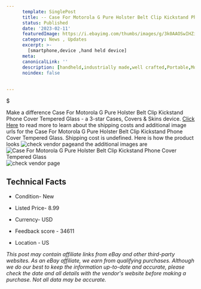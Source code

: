 ```yaml
---
      template: SinglePost
      title: -- Case For Motorola G Pure Holster Belt Clip Kickstand Phone Cover Tempered Glass
      status: Published
      date: '2023-02-11'
      featuredImage: https://i.ebayimg.com/thumbs/images/g/3k0AAOSwIHZiSzd-/s-l225.jpg
      category: News , Updates
      excerpt: >-
        [smartphone,device ,hand held device]
      meta:
      canonicalLink: ''
      description: [handheld,industrially made,well crafted,Portable,Mobile,Compact,Convenient,Lightweight,Maneuverable,Man-portable,Miniature,Carriable,Hand-held,Light,Holdable,Transportable,Mobile device,Pocket-sized,On-the-go,Wireless,Cordless,Compact size,Convenient size, smartphone,device ,hand held device]
      noindex: false
      
        
---
```

$

Make a difference Case For Motorola G Pure Holster Belt Clip Kickstand Phone Cover Tempered Glass - a 3-star Cases, Covers & Skins device. [Click Here](https://www.ebay.com/itm/265629716487?hash=item3dd8c3d007%3Ag%3A3k0AAOSwIHZiSzd-&mkevt=1&mkcid=1&mkrid=711-53200-19255-0&campid=%253CePNCampaignId%253E&customid=%253CreferenceId%253E&toolid=10049) to read more to learn about the shipping costs and additional image urls for the Case For Motorola G Pure Holster Belt Clip Kickstand Phone Cover Tempered Glass. Shipping cost is undefined. Here is how the product looks ![check vendor page](https://i.ebayimg.com/thumbs/images/g/3k0AAOSwIHZiSzd-/s-l225.jpg)and the additional images are![Case For Motorola G Pure Holster Belt Clip Kickstand Phone Cover Tempered Glass](https://i.ebayimg.com/images/g/3k0AAOSwIHZiSzd-/s-l1600.jpg)![check vendor page](https://origin-galleryplus.ebayimg.com/ws/web/265629716487_2_0_1/225x225.jpg,https://origin-galleryplus.ebayimg.com/ws/web/265629716487_3_0_1/225x225.jpg,https://origin-galleryplus.ebayimg.com/ws/web/265629716487_4_0_1/225x225.jpg,https://origin-galleryplus.ebayimg.com/ws/web/265629716487_5_0_1/225x225.jpg,https://origin-galleryplus.ebayimg.com/ws/web/265629716487_6_0_1/225x225.jpg,https://origin-galleryplus.ebayimg.com/ws/web/265629716487_7_0_1/225x225.jpg,https://origin-galleryplus.ebayimg.com/ws/web/265629716487_8_0_1/225x225.jpg)



 ## Technical Facts 



     
      

 - Condition- New 


      

 - Listed Price- 8.99 


      

 - Currency- USD 


      

 - Feedback score - 34611 


      

 - Location - US 


      
      

 *_This post may contain affiliate links from eBay and other third-party websites. As an eBay affiliate, we earn from qualifying purchases. Although we do our best to keep the information up-to-date and accurate, please check the date and all details with the vendor's website before making a purchase. Not all data may be accurate._*






